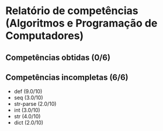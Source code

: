 # Relatório de competências (Algoritmos e Programação de Computadores)

## Competências obtidas (0/6)


## Competências incompletas (6/6)

* def (9.0/10)
* seq (3.0/10)
* str-parse (2.0/10)
* int (3.0/10)
* str (4.0/10)
* dict (2.0/10)